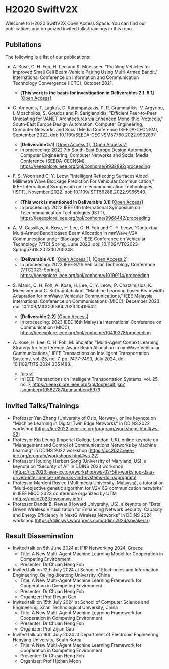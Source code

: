 # H2020 SwiftV2X

Welcome to H2020 SwiftV2X Open Access Space. You can find our publications and organized invited talks/trainings in this repo.

## Publiations

The following is a list of our publications:

- A. Kose, C. H. Foh, H. Lee and K. Moessner, "Profiling Vehicles for Improved Small Cell Beam-Vehicle Pairing Using Multi-Armed Bandit,"
  International Conference on Information and Communication Technology Convergence (ICTC), October 2021.
  - **[This work is the basis for investigation in Deliverables 2.1, 5.1]** [[Open Access]](https://openresearch.surrey.ac.uk/esploro/outputs/99602621202346#file-0) 
  
- G. Amponis, T. Lagkas, D. Karampatzakis, P. R. Grammatikis, V. Argyriou, I. Moscholios, S. Goudos and P. Sarigiannidis,
  "Efficient Peer-to-Peer Unicasting for VANET Architectures via Enhanced Monolithic Protocols,"
  South-East Europe Design Automation, Computer Engineering, Computer Networks and Social Media Conference (SEEDA-CECNSM),
  September 2022. doi: 10.1109/SEEDA-CECNSM57760.2022.9932897.
  - **[Deliverable 5.1]** [[Open Access 1]](https://www.researchgate.net/publication/365037998_Efficient_Peer-to-Peer_Unicasting_for_VANET_Architectures_via_Enhanced_Monolithic_Protocols?enrichId=rgreq-61a45c4bb6c8c0df43306fb43af65402-XXX&enrichSource=Y292ZXJQYWdlOzM2NTAzNzk5ODtBUzoxMTQzMTI4MTA5NDUwNTAzOEAxNjY3NDgzNDUxMzY0&el=1_x_2&_esc=publicationCoverPdf),
  [[Open Access 2]](https://github.com/cfoh/h2020-swiftv2x/blob/main/Efficient%20Peer-to-Peer%20Unicasting%20for%20VANET%20Architectures%20via%20Enhanced%20Monolithic%20Protocols.pdf)
  - In proceeding: 2022 7th South-East Europe Design Automation, Computer Engineering, Computer Networks and Social Media Conference (SEEDA-CECNSM),
    https://ieeexplore.ieee.org/xpl/conhome/9932892/proceeding

- F. S. Woon and C. Y. Leow, "Intelligent Reflecting Surfaces Aided Millimetre Wave Blockage Prediction For Vehicular Communication,"
  IEEE International Symposium on Telecommunication Technologies (ISTT), November 2022. doi: 10.1109/ISTT56288.2022.9966540.
  - **[This work is mentioned in Deliverable 3.1]** [[Open Access]](https://github.com/cfoh/h2020-swiftv2x/blob/main/a3-woon.pdf)
  - In proceeding: 2022 IEEE 6th International Symposium on Telecommunication Technologies (ISTT),
    https://ieeexplore.ieee.org/xpl/conhome/9966442/proceeding

- A. M. Cassillas, A. Kose, H. Lee, C. H. Foh and C. Y. Leow, "Contextual Multi-Armed Bandit based Beam Allocation in mmWave V2X Communication
  under Blockage," IEEE Conference on Vehicular Technology (VTC) Spring, June 2023. doi: 10.1109/VTC2023-Spring57618.2023.10200248.
  - **[Deliverable 4.1]** [[Open Access 1]](https://researchprofiles.herts.ac.uk/en/publications/contextual-multi-armed-bandit-based-beam-allocation-in-mmwave-v2x),
  [[Open Access 2]](https://github.com/cfoh/h2020-swiftv2x/blob/main/VTC2023-CMAB-BeamAllocation.pdf)
  - In proceeding: 2023 IEEE 97th Vehicular Technology Conference (VTC2023-Spring), https://ieeexplore.ieee.org/xpl/conhome/10199114/proceeding

- S. Manic, C. H. Foh, A. Kose, H. Lee, C. Y. Leow, P. Chatzimisios, K. Moessner and C. Suthaputchakun,
  "Machine Learning based Beamwidth Adaptation for mmWave Vehicular Communications,"
  IEEE Malaysia International Conference on Communications (MICC), December 2023. doi: 10.1109/MICC59384.2023.10419542.
  - **[Deliverable 2.2]** [[Open Access]](https://github.com/cfoh/h2020-swiftv2x/blob/main/2023323468.pdf)
  - In proceeding: 2023 IEEE 16th Malaysia International Conference on Communication (MICC), https://ieeexplore.ieee.org/xpl/conhome/10419378/proceeding

- A. Kose, H. Lee, C. H. Foh, M. Shojafar, "Multi-Agent Context Learning Strategy for Interference-Aware
  Beam Allocation in mmWave Vehicular Communications,"
  IEEE Transactions on Intelligent Transportation Systems, vol. 25, no. 7, pp. 7477-7493, July 2024, doi: 10.1109/TITS.2024.3351488.
  - [[arxiv]](http://arxiv.org/abs/2401.02323)
  - In IEEE Transactions on Intelligent Transportation Systems, vol. 25, no. 7, https://ieeexplore.ieee.org/xpl/tocresult.jsp?isnumber=10582787&punumber=6979

## Invited Talks/Trainings

- Professor Yan Zhang (University of Oslo, Norway), online keynote on "Machine Learning in Digital Twin Edge Networks" in DDINS 2022 workshop
  (https://icc2022.ieee-icc.org/program/workshops.html#ws-22)
- Professor Kin Leung (Imperial College London, UK), online keynote on "Management and Control of Communications Networks by Machine Learning" in DDINS 2022 workshop
  (https://icc2022.ieee-icc.org/program/workshops.html#ws-22)
- Professor Houbing Herbert Song (University of Maryland, US), a keynote on “Security of AI” in DDINS 2023 workshop
  (https://icc2023.ieee-icc.org/workshop/ws-02-5th-workshop-data-driven-intelligence-networks-and-systems-ddins/program)
- Professor Mardeni Roslee (Multimedia University, Malaysia), a tutorial on “Multi-objective genetic algorithm for V2V 6G communication networks” in IEEE MICC 2023 conference organized by UTM (https://micc2023.mycomvy.info)
- Professor Danda B. Rawat (Howard University, US), a keynote on "Data Driven Wireless Virtualization for Enhancing Network Security, Capacity and Energy Efficiency in NextG Wireless Networks" in DDINS 2024 workshop (https://ddinsws.wordpress.com/ddins2024/speakers/)

[//]: # (https://ddinsws.wordpress.com/ddins2024/speakers/)

## Result Dissemination
- Invited talk on 5th June 2024 at IFIP Networking 2024, Greece
  - Title: A New Multi-Agent Machine Learning Model for Cooperation in Competing Environment
  - Presenter: Dr Chuan Heng Foh
- Invited talk on 12th July 2024 at School of Electronics and Information Engineering, Beijing Jioatong University, China
  - Title: A New Multi-Agent Machine Learning Framework for Cooperation in Competing Environment
  - Presenter: Dr Chuan Heng Foh
  - Organizer: Prof Deyun Gao
- Invited talk on 15th July 2024 at School of Computer Science and Engineering, Xi'an Technological University, China
  - Title: A New Multi-Agent Machine Learning Framework for Cooperation in Competing Environment
  - Presenter: Dr Chuan Heng Foh
  - Organizer: Prof Zijian Cao
- Invited talk on 19th July 2024 at Department of Electronic Engineering, Hanyang University, South Korea
  - Title: A New Multi-Agent Machine Learning Framework for Cooperation in Competing Environment
  - Presenter: Dr Chuan Heng Foh
  - Organizer: Prof Hichan Moon
